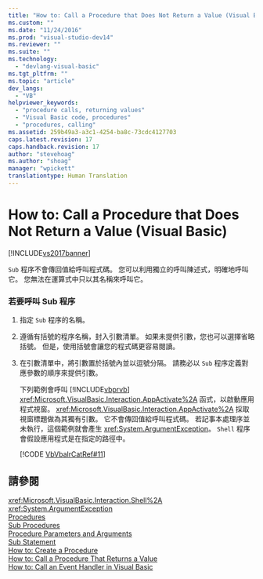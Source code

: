 ```yaml
---
title: "How to: Call a Procedure that Does Not Return a Value (Visual Basic) | Microsoft Docs"
ms.custom: ""
ms.date: "11/24/2016"
ms.prod: "visual-studio-dev14"
ms.reviewer: ""
ms.suite: ""
ms.technology: 
  - "devlang-visual-basic"
ms.tgt_pltfrm: ""
ms.topic: "article"
dev_langs: 
  - "VB"
helpviewer_keywords: 
  - "procedure calls, returning values"
  - "Visual Basic code, procedures"
  - "procedures, calling"
ms.assetid: 259b49a3-a3c1-4254-ba8c-73cdc4127703
caps.latest.revision: 17
caps.handback.revision: 17
author: "stevehoag"
ms.author: "shoag"
manager: "wpickett"
translationtype: Human Translation
---
```

# How to: Call a Procedure that Does Not Return a Value (Visual Basic)
[!INCLUDE[vs2017banner](../../../../csharp/includes/vs2017banner.md)]

`Sub` 程序不會傳回值給呼叫程式碼。  您可以利用獨立的呼叫陳述式，明確地呼叫它。  您無法在運算式中只以其名稱來呼叫它。  
  
### 若要呼叫 Sub 程序  
  
1.  指定 `Sub` 程序的名稱。  
  
2.  遵循有括號的程序名稱，封入引數清單。  如果未提供引數，您也可以選擇省略括號。  但是，使用括號會讓您的程式碼更容易閱讀。  
  
3.  在引數清單中，將引數置於括號內並以逗號分隔。  請務必以 `Sub` 程序定義對應參數的順序來提供引數。  
  
     下列範例會呼叫 [!INCLUDE[vbprvb](../../../../csharp/programming-guide/concepts/linq/includes/vbprvb_md.md)] <xref:Microsoft.VisualBasic.Interaction.AppActivate%2A> 函式，以啟動應用程式視窗。  <xref:Microsoft.VisualBasic.Interaction.AppActivate%2A> 採取視窗標題做為其獨有引數。  它不會傳回值給呼叫程式碼。  若記事本處理序並未執行，這個範例就會產生 <xref:System.ArgumentException>。  `Shell` 程序會假設應用程式是在指定的路徑中。  
  
     [!CODE [VbVbalrCatRef#11](../CodeSnippet/VS_Snippets_VBCSharp/VbVbalrCatRef#11)]  
  
## 請參閱  
 <xref:Microsoft.VisualBasic.Interaction.Shell%2A>   
 <xref:System.ArgumentException>   
 [Procedures](../../../../visual-basic/programming-guide/language-features/procedures/index.md)   
 [Sub Procedures](../../../../visual-basic/programming-guide/language-features/procedures/sub-procedures.md)   
 [Procedure Parameters and Arguments](../../../../visual-basic/programming-guide/language-features/procedures/procedure-parameters-and-arguments.md)   
 [Sub Statement](../../../../visual-basic/language-reference/statements/sub-statement.md)   
 [How to: Create a Procedure](../../../../visual-basic/programming-guide/language-features/procedures/how-to-create-a-procedure.md)   
 [How to: Call a Procedure That Returns a Value](../../../../visual-basic/programming-guide/language-features/procedures/how-to-call-a-procedure-that-returns-a-value.md)   
 [How to: Call an Event Handler in Visual Basic](../../../../visual-basic/programming-guide/language-features/procedures/how-to-call-an-event-handler.md)